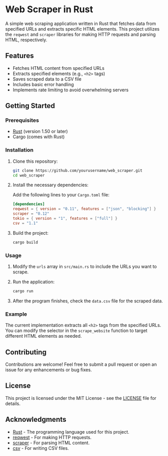


# Web Scraper in Rust

A simple web scraping application written in Rust that fetches data from specified URLs and extracts specific HTML elements. This project utilizes the `reqwest` and `scraper` libraries for making HTTP requests and parsing HTML, respectively.

## Features

- Fetches HTML content from specified URLs
- Extracts specified elements (e.g., `<h2>` tags)
- Saves scraped data to a CSV file
- Includes basic error handling
- Implements rate limiting to avoid overwhelming servers

## Getting Started

### Prerequisites

- [Rust](https://www.rust-lang.org/tools/install) (version 1.50 or later)
- Cargo (comes with Rust)

### Installation

1. Clone this repository:

   ```bash
   git clone https://github.com/yourusername/web_scraper.git
   cd web_scraper
   

2. Install the necessary dependencies:

   Add the following lines to your `Cargo.toml` file:

   ```toml
   [dependencies]
   reqwest = { version = "0.11", features = ["json", "blocking"] }
   scraper = "0.12"
   tokio = { version = "1", features = ["full"] }
   csv = "1.1"
   ```

3. Build the project:

   ```bash
   cargo build
   ```

### Usage

1. Modify the `urls` array in `src/main.rs` to include the URLs you want to scrape.

2. Run the application:

   ```bash
   cargo run
   ```

3. After the program finishes, check the `data.csv` file for the scraped data.

### Example

The current implementation extracts all `<h2>` tags from the specified URLs. You can modify the selector in the `scrape_website` function to target different HTML elements as needed.

## Contributing

Contributions are welcome! Feel free to submit a pull request or open an issue for any enhancements or bug fixes.

## License

This project is licensed under the MIT License - see the [LICENSE](LICENSE) file for details.

## Acknowledgments

- [Rust](https://www.rust-lang.org/) - The programming language used for this project.
- [reqwest](https://docs.rs/reqwest/) - For making HTTP requests.
- [scraper](https://docs.rs/scraper/) - For parsing HTML content.
- [csv](https://docs.rs/csv/) - For writing CSV files.
```


